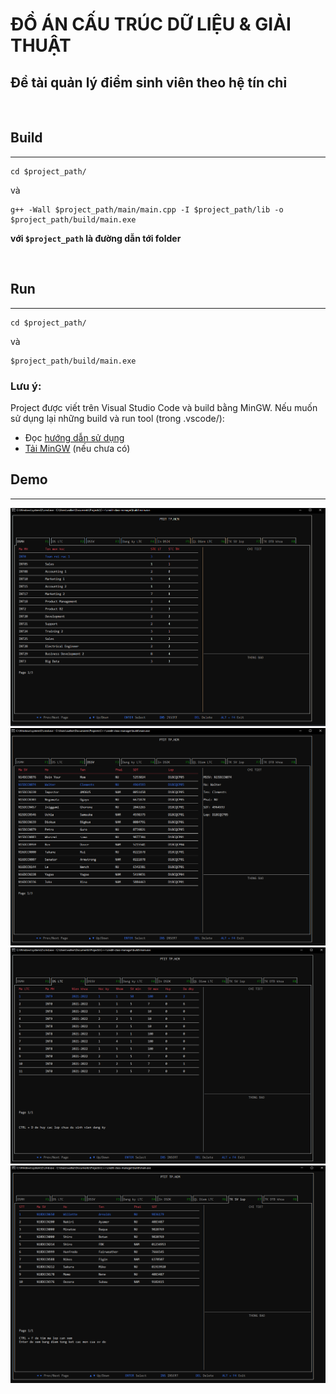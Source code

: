 # ĐỒ ÁN CẤU TRÚC DỮ LIỆU & GIẢI THUẬT

## Đề tài quản lý điểm sinh viên theo hệ tín chỉ

<br>

## Build
---
```
cd $project_path/
```
và
```
g++ -Wall $project_path/main/main.cpp -I $project_path/lib -o $project_path/build/main.exe
```

**với `$project_path` là đường dẫn tới folder**

<br>

## Run
---

```
cd $project_path/
```

và
```
$project_path/build/main.exe
```

### Lưu ý:
Project được viết trên Visual Studio Code và build bằng MinGW. Nếu muốn sử dụng lại những build và run tool (trong .vscode/):
- Đọc [hướng dẫn sử dụng](https://code.visualstudio.com/docs/languages/cpp)
- [Tải MinGW](https://sourceforge.net/projects/mingw-w64/files/mingw-w64/) (nếu chưa có)

## Demo
---
![](meta/cap_list_subjects.png)
![](meta/cap_list_all_students.png)
![](meta/cap_list_credit_class.png)
![](meta/cap_list_students_in_class.png)
